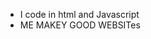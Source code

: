 - I code in html and Javascript
- ME MAKEY GOOD WEBSITes

<!---
ObambaCaree/ObambaCaree is a ✨ special ✨ repository because its `README.md` (this file) appears on your GitHub profile.
You can click the Preview link to take a look at your changes.
--->
